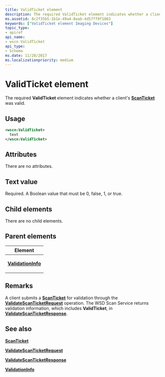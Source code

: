 ```yaml
---
title: ValidTicket element
description: The required ValidTicket element indicates whether a client's ScanTicket was valid.
ms.assetid: 8c2f35b5-1b1e-49a4-8aab-4d57ff9f1803
keywords: ["ValidTicket element Imaging Devices"]
topic_type:
- apiref
api_name:
- wscn ValidTicket
api_type:
- Schema
ms.date: 11/28/2017
ms.localizationpriority: medium
---
```


# ValidTicket element


The required **ValidTicket** element indicates whether a client's [**ScanTicket**](scanticket.md) was valid.

Usage
-----

```xml
<wscn:ValidTicket>
  text
</wscn:ValidTicket>
```

Attributes
----------

There are no attributes.

Text value
----------

Required. A Boolean value that must be 0, false, 1, or true.

## Child elements


There are no child elements.

## Parent elements


<table>
<colgroup>
<col width="100%" />
</colgroup>
<thead>
<tr class="header">
<th>Element</th>
</tr>
</thead>
<tbody>
<tr class="odd">
<td><p><a href="validationinfo.md" data-raw-source="[&lt;strong&gt;ValidationInfo&lt;/strong&gt;](validationinfo.md)"><strong>ValidationInfo</strong></a></p></td>
</tr>
</tbody>
</table>

Remarks
-------

A client submits a [**ScanTicket**](scanticket.md) for validation through the [**ValidateScanTicketRequest**](validatescanticketrequest.md) operation. The WSD Scan Service returns validation information, which includes **ValidTicket**, in [**ValidateScanTicketResponse**](validatescanticketresponse.md).

## See also


[**ScanTicket**](scanticket.md)

[**ValidateScanTicketRequest**](validatescanticketrequest.md)

[**ValidateScanTicketResponse**](validatescanticketresponse.md)

[**ValidationInfo**](validationinfo.md)

 

 






